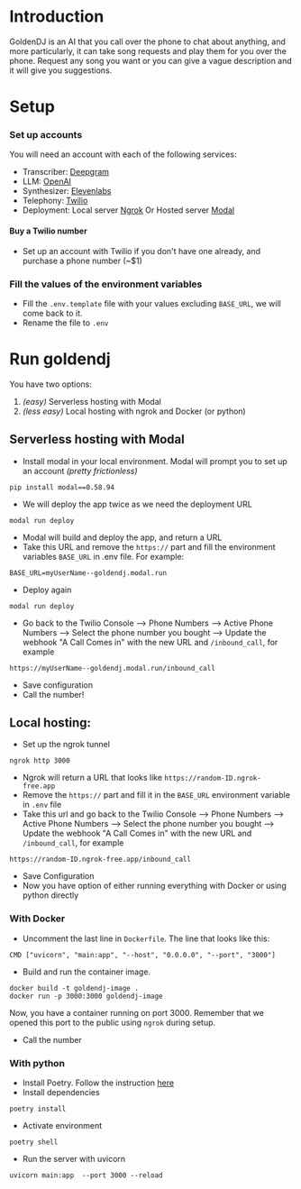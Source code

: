 # Introduction 

GoldenDJ is an AI that you call over the phone to chat about anything, and more particularly, it can take song requests and play them for you over the phone. Request any song you want or you can give a vague description and it will give you suggestions. 


# Setup 

### Set up accounts
You will need an account with each of the following services: 
- Transcriber: [Deepgram](https://deepgram.com/)
- LLM: [OpenAI](https://openai.com/)
- Synthesizer: [Elevenlabs](https://elevenlabs.io/) 
- Telephony: [Twilio](https://twilio.com) 
- Deployment: Local server [Ngrok](https://ngrok.com) Or Hosted server [Modal](https://modal.com)

#### Buy a Twilio number
- Set up an account with Twilio if you don't have one already, and purchase a phone number (~$1)

### Fill the values of the environment variables 
- Fill the `.env.template` file with your values excluding `BASE_URL`, we will come back to it.
- Rename the file to `.env`

# Run goldendj 
You have two options: 
1. *(easy)* Serverless hosting with Modal
2. *(less easy)* Local hosting with ngrok and Docker (or python)

## Serverless hosting with Modal 
- Install modal in your local environment. Modal will prompt you to set up an account *(pretty frictionless)* 
```
pip install modal==0.58.94
```
- We will deploy the app twice as we need the deployment URL 
```
modal run deploy
```
- Modal will build and deploy the app, and return a URL
- Take this URL and remove the `https://` part and fill the environment variables `BASE_URL` in .env file. For example: 
```
BASE_URL=myUserName--goldendj.modal.run
``` 
- Deploy again
```
modal run deploy 
```
- Go back to the Twilio Console --> Phone Numbers --> Active Phone Numbers --> Select the phone number you bought --> Update the webhook "A Call Comes in" with the new URL and `/inbound_call`, for example 
```
https://myUserName--goldendj.modal.run/inbound_call
```
- Save configuration
- Call the number! 

## Local hosting: 
- Set up the ngrok tunnel 
```
ngrok http 3000
```
- Ngrok will return a URL that looks like `https://random-ID.ngrok-free.app` 
- Remove the `https://` part and fill it in the `BASE_URL` environment variable in `.env` file
- Take this url and go back to the Twilio Console --> Phone Numbers --> Active Phone Numbers --> Select the phone number you bought --> Update the webhook "A Call Comes in" with the new URL and `/inbound_call`, for example 
```
https://random-ID.ngrok-free.app/inbound_call
```
- Save Configuration 
- Now you have option of either running everything with Docker or using python directly

### With Docker
- Uncomment the last line in `Dockerfile`. The line that looks like this: 
```
CMD ["uvicorn", "main:app", "--host", "0.0.0.0", "--port", "3000"]
```
- Build and run the container image. 
```
docker build -t goldendj-image .
docker run -p 3000:3000 goldendj-image
```
Now, you have a container running on port 3000. Remember that we opened this port to the public using `ngrok` during setup. 
- Call the number

### With python

- Install Poetry. Follow the instruction [here](https://python-poetry.org/docs/)
- Install dependencies
```
poetry install
```
- Activate environment 
```
poetry shell
```
- Run the server with uvicorn 
```
uvicorn main:app  --port 3000 --reload
```
